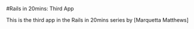 #Rails in 20mins: Third App

This is the third app in the Rails in 20mins series by [Marquetta Matthews]